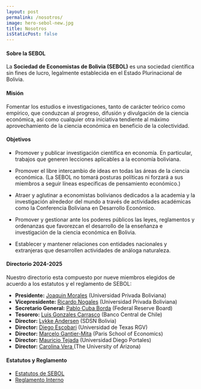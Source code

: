 ```yaml
---
layout: post
permalink: /nosotros/
image: hero-sebol-new.jpg
title: Nosotros
isStaticPost: false
---
```


#### Sobre la SEBOL

La **Sociedad de Economistas de Bolivia (SEBOL)** es una sociedad científica sin fines de lucro, legalmente establecida en el Estado Plurinacional de Bolivia.

#### Misión

Fomentar los estudios e investigaciones, tanto de carácter teórico como empírico, que conduzcan al progreso, difusión y divulgación de la ciencia económica, así como cualquier otra iniciativa tendiente al máximo aprovechamiento de la ciencia económica en beneficio de la colectividad.

#### Objetivos

- Promover y publicar investigación científica en economía. En particular, trabajos que generen lecciones aplicables a la economía boliviana.

- Promover el libre intercambio de ideas en todas las áreas de la ciencia económica. (La SEBOL no tomará posturas políticas ni forzará a sus miembros a seguir líneas especificas de pensamiento económico.)

- Atraer y aglutinar a economistas bolivianos dedicados a la academia y la investigación alrededor del mundo a través de actividades académicas como la Conferencia Boliviana en Desarrollo Económico.

- Promover y gestionar ante los poderes públicos las leyes, reglamentos y ordenanzas que favorezcan el desarrollo de la enseñanza e investigación de la ciencia económica en Bolivia.

- Establecer y mantener relaciones con entidades nacionales y extranjeras que desarrollen actividades de análoga naturaleza.

#### Directorio 2024-2025

Nuestro directorio esta compuesto por nueve miembros elegidos de acuerdo a los estatutos y el reglamento de SEBOL:

- **Presidente:** <a href="https://jsmoralesb.wixsite.com/personal" target="_blank"> Joaquin Morales</a> (Universidad Privada Boliviana)
- **Vicepresidente:** <a href="https://www.linkedin.com/in/ricardo-nogales-carvajal-73471036/?originalSubdomain=uk" target="_blank"> Ricardo Nogales</a> (Universidad Privada Boliviana)
- **Secretario General:** <a href="http://www.pcubaborda.net" target="_blank">Pablo Cuba Borda</a> (Federal Reserve Board)
- **Tesorero:** <a href="https://www.lugoca.net" target="_blank"> Luis Gonzales Carrasco</a> (Banco Central de Chile)
- **Director:** <a href="https://scholar.google.com/citations?user=npzRj74AAAAJ&hl=es" target="_blank"> Lykke Andersen</a> (SDSN Bolivia)
- **Director:** <a href="https://faculty.utrgv.edu/diego.escobari/" target="_blank"> Diego Escobari</a> (Universidad de Texas RGV)
- **Director:** <a href="https://sites.google.com/view/m-gantier-mita/home" target="_blank"> Marcelo Gantier-Mita</a> (Paris School of Economics)
- **Director:** <a href="https://mauriciotejada.com" target="_blank"> Mauricio Tejada</a> (Universidad Diego Portales)
- **Director:** <a href="https://eller.arizona.edu/people/carolina-vera" target="_blank"> Carolina Vera </a> (The University of Arizona)

#### Estatutos y Reglamento

- <a href="/assets/SEBOL_Estatutos.pdf" target="_blank">Estatutos de SEBOL</a>
- <a href="/assets/SEBOL_Reglamento Interno.pdf" target="_blank">Reglamento Interno</a>

